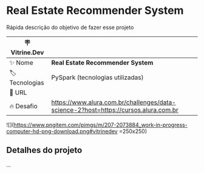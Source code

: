 # Real Estate Recommender System

Rápida descrição do objetivo de fazer esse projeto

| :placard: Vitrine.Dev |     |
| -------------  | --- |
| :sparkles: Nome        | **Real Estate Recommender System**
| :label: Tecnologias | PySpark (tecnologias utilizadas)
| :rocket: URL         |
| :fire: Desafio     | https://www.alura.com.br/challenges/data-science-2?host=https://cursos.alura.com.br

<!-- Inserir imagem com a #vitrinedev ao final do link -->

![](https://www.pngitem.com/pimgs/m/207-2073884_work-in-progress-computer-hd-png-download.png#vitrinedev =250x250)

## Detalhes do projeto

...
